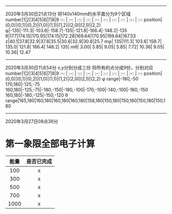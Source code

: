 ******************
2020年3月30日21点13分
将140x140mm的水平面分为9个区域
number|1|2|3|4|5|6|7|8|9
 :-: | :-: | :-: | :-: | :-: | :-: | :-: | :-: | :-: | :-: 
position|(0,0)|(0,1)|(0,2)|(1,0)|(1,1)|(1,2)|(2,0)|(2,1)|(2,2)
φ|-135|-111.3|-103.6|-158.7|-135|-121.8|-166.4|-148.2|-135
θ|177|174.15|170.95|174.15|172.28|169.64|170.95|169.64|167.53
z|40.1|37.8|32.9|37.8|35.5|30.6|32.9|30.6|25.7
mφ| 135|111.3| 103.6| 158.7| 135.0| 121.8| 166.4| 148.2| 135|
mθ|   3.00|   5.85|   9.05|   5.85|   7.72| 10.36|   9.05|  10.36|  12.47

*********************
2020年3月30日11点54分
x,y分别分成三份
将所有的点分成9份，分别对应
number|1|2|3|4|5|6|7|8|9
 :-: | :-: | :-: | :-: | :-: | :-: | :-: | :-: | :-: | :-: 
position|(0,0)|(0,1)|(0,2)|(1,0)|(1,1)|(1,2)|(2,0)|(2,1)|(2,2)
φ range|-180,-50 170,180|-125,-75 160,180|-125,-75|-180,-150|-180,-100|-170,-100|-140,-100|-180,-150 160,180|-180,-125|-150,-120
θ range|165,180|160,180|160,180|160,180|158,180|150,180|150,180|150,180|150,180




****************************
2020年3月27日08点36分
# 第一象限全部电子计算
能量|是否已完成
:-:|:-:
100|x
300|x
500|x
700|x
1000|x
